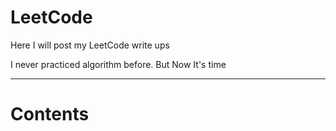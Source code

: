 # LeetCode

Here I will post my LeetCode write ups

I never practiced algorithm before. But Now It's time

---

# Contents
